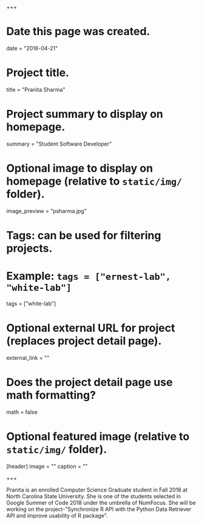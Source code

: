 +++
# Date this page was created.
date = "2016-04-21"

# Project title.
title = "Pranita Sharma"

# Project summary to display on homepage.
summary = "Student Software Developer"

# Optional image to display on homepage (relative to `static/img/` folder).
image_preview = "psharma.jpg"

# Tags: can be used for filtering projects.
# Example: `tags = ["ernest-lab", "white-lab"]`
tags = ["white-lab"]

# Optional external URL for project (replaces project detail page).
external_link = ""

# Does the project detail page use math formatting?
math = false

# Optional featured image (relative to `static/img/` folder).
[header]
image = ""
caption = ""

+++

Pranita is an enrolled Computer Science Graduate student in Fall 2018 at North Carolina State University. She is one of the students selected in Google Summer of Code 2018 under the umbrella of NumFocus. She will be working on the project-"Synchronize R API with the Python Data Retriever API and improve usability of R package".
